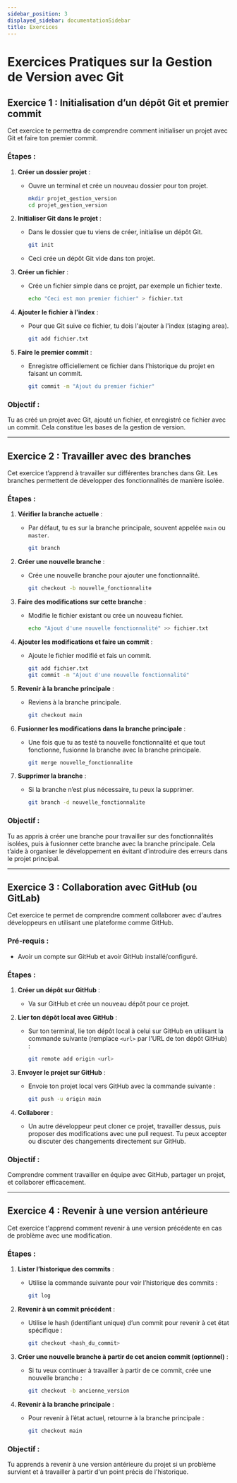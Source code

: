 ```yaml
---
sidebar_position: 3
displayed_sidebar: documentationSidebar
title: Exercices
---
```


# Exercices Pratiques sur la Gestion de Version avec Git

## Exercice 1 : Initialisation d’un dépôt Git et premier commit
Cet exercice te permettra de comprendre comment initialiser un projet avec Git et faire ton premier commit.

### Étapes :
1. **Créer un dossier projet** :
   - Ouvre un terminal et crée un nouveau dossier pour ton projet.
     ```bash
     mkdir projet_gestion_version
     cd projet_gestion_version
     ```

2. **Initialiser Git dans le projet** :
   - Dans le dossier que tu viens de créer, initialise un dépôt Git.
     ```bash
     git init
     ```
   - Ceci crée un dépôt Git vide dans ton projet.

3. **Créer un fichier** :
   - Crée un fichier simple dans ce projet, par exemple un fichier texte.
     ```bash
     echo "Ceci est mon premier fichier" > fichier.txt
     ```

4. **Ajouter le fichier à l'index** :
   - Pour que Git suive ce fichier, tu dois l'ajouter à l'index (staging area).
     ```bash
     git add fichier.txt
     ```

5. **Faire le premier commit** :
   - Enregistre officiellement ce fichier dans l’historique du projet en faisant un commit.
     ```bash
     git commit -m "Ajout du premier fichier"
     ```

### Objectif :
Tu as créé un projet avec Git, ajouté un fichier, et enregistré ce fichier avec un commit. Cela constitue les bases de la gestion de version.

---

## Exercice 2 : Travailler avec des branches
Cet exercice t’apprend à travailler sur différentes branches dans Git. Les branches permettent de développer des fonctionnalités de manière isolée.

### Étapes :
1. **Vérifier la branche actuelle** :
   - Par défaut, tu es sur la branche principale, souvent appelée `main` ou `master`.
     ```bash
     git branch
     ```

2. **Créer une nouvelle branche** :
   - Crée une nouvelle branche pour ajouter une fonctionnalité.
     ```bash
     git checkout -b nouvelle_fonctionnalite
     ```

3. **Faire des modifications sur cette branche** :
   - Modifie le fichier existant ou crée un nouveau fichier.
     ```bash
     echo "Ajout d'une nouvelle fonctionnalité" >> fichier.txt
     ```

4. **Ajouter les modifications et faire un commit** :
   - Ajoute le fichier modifié et fais un commit.
     ```bash
     git add fichier.txt
     git commit -m "Ajout d'une nouvelle fonctionnalité"
     ```

5. **Revenir à la branche principale** :
   - Reviens à la branche principale.
     ```bash
     git checkout main
     ```

6. **Fusionner les modifications dans la branche principale** :
   - Une fois que tu as testé ta nouvelle fonctionnalité et que tout fonctionne, fusionne la branche avec la branche principale.
     ```bash
     git merge nouvelle_fonctionnalite
     ```

7. **Supprimer la branche** :
   - Si la branche n’est plus nécessaire, tu peux la supprimer.
     ```bash
     git branch -d nouvelle_fonctionnalite
     ```

### Objectif :
Tu as appris à créer une branche pour travailler sur des fonctionnalités isolées, puis à fusionner cette branche avec la branche principale. Cela t’aide à organiser le développement en évitant d’introduire des erreurs dans le projet principal.

---

## Exercice 3 : Collaboration avec GitHub (ou GitLab)
Cet exercice te permet de comprendre comment collaborer avec d'autres développeurs en utilisant une plateforme comme GitHub.

### Pré-requis :
- Avoir un compte sur GitHub et avoir GitHub installé/configuré.

### Étapes :
1. **Créer un dépôt sur GitHub** :
   - Va sur GitHub et crée un nouveau dépôt pour ce projet.

2. **Lier ton dépôt local avec GitHub** :
   - Sur ton terminal, lie ton dépôt local à celui sur GitHub en utilisant la commande suivante (remplace `<url>` par l'URL de ton dépôt GitHub) :
     ```bash
     git remote add origin <url>
     ```

3. **Envoyer le projet sur GitHub** :
   - Envoie ton projet local vers GitHub avec la commande suivante :
     ```bash
     git push -u origin main
     ```

4. **Collaborer** :
   - Un autre développeur peut cloner ce projet, travailler dessus, puis proposer des modifications avec une pull request. Tu peux accepter ou discuter des changements directement sur GitHub.

### Objectif :
Comprendre comment travailler en équipe avec GitHub, partager un projet, et collaborer efficacement.

---

## Exercice 4 : Revenir à une version antérieure
Cet exercice t'apprend comment revenir à une version précédente en cas de problème avec une modification.

### Étapes :
1. **Lister l’historique des commits** :
   - Utilise la commande suivante pour voir l’historique des commits :
     ```bash
     git log
     ```

2. **Revenir à un commit précédent** :
   - Utilise le hash (identifiant unique) d’un commit pour revenir à cet état spécifique :
     ```bash
     git checkout <hash_du_commit>
     ```

3. **Créer une nouvelle branche à partir de cet ancien commit (optionnel)** :
   - Si tu veux continuer à travailler à partir de ce commit, crée une nouvelle branche :
     ```bash
     git checkout -b ancienne_version
     ```

4. **Revenir à la branche principale** :
   - Pour revenir à l’état actuel, retourne à la branche principale :
     ```bash
     git checkout main
     ```

### Objectif :
Tu apprends à revenir à une version antérieure du projet si un problème survient et à travailler à partir d'un point précis de l'historique.